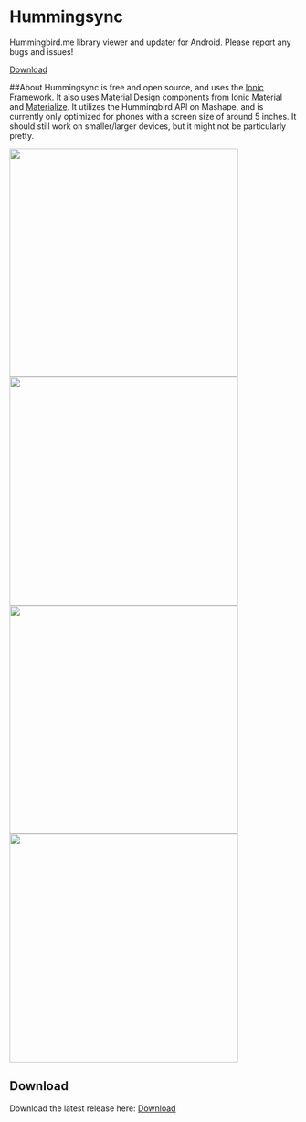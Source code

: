 # Hummingsync
Hummingbird.me library viewer and updater for Android.
Please report any bugs and issues!

[Download](https://github.com/cyalins/Hummingsync/releases/download/v0.1-alpha/com.cyalins.hummingsync-v0.1-alpha.apk)

##About
Hummingsync is free and open source, and uses the [Ionic Framework](ionicframework.com).
It also uses Material Design components from [Ionic Material](ionicmaterial.com) and [Materialize](materializecss.com).
It utilizes the Hummingbird API on Mashape, and is currently only optimized for phones with a screen size of around 5 inches. It should still work on smaller/larger devices, but it might not be particularly pretty.


<img src="https://github.com/cyalins/Hummingsync/blob/master/screenshots/loginscreen.png" width="400">
<img src="https://github.com/cyalins/Hummingsync/blob/master/screenshots/animelistscreen.png" width="400">
<img src="https://github.com/cyalins/Hummingsync/blob/master/screenshots/haikyuuscreen.png" width="400">
<img src="https://github.com/cyalins/Hummingsync/blob/master/screenshots/deathbilliardsscreen.png" width="400">

## Download
Download the latest release here: [Download](https://github.com/cyalins/Hummingsync/releases/download/v0.1-alpha/com.cyalins.hummingsync-v0.1-alpha.apk)

